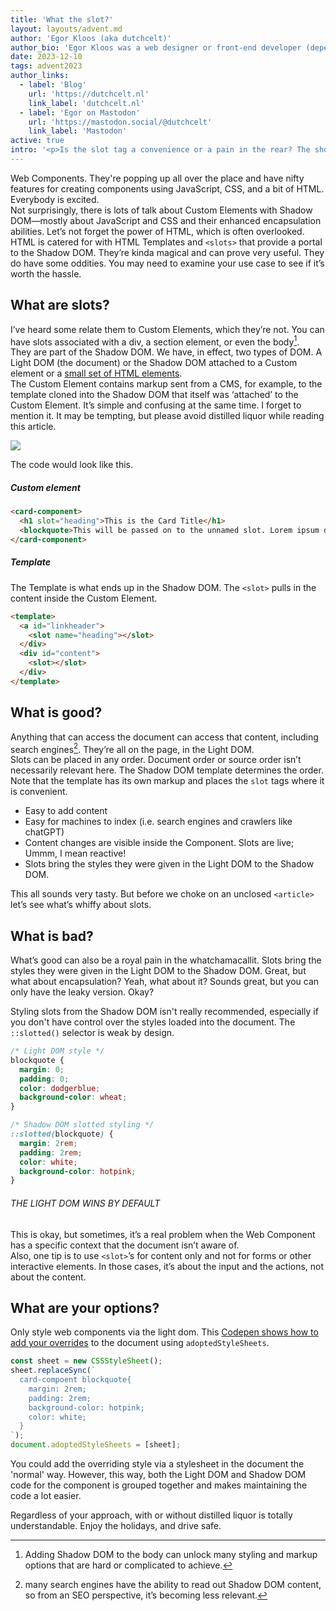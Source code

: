 ```yaml
---
title: 'What the slot?'
layout: layouts/advent.md
author: 'Egor Kloos (aka dutchcelt)'
author_bio: 'Egor Kloos was a web designer or front-end developer (depending on who you ask) but is now focused on being a UX engineer. Design implementation is the work that bridges the gap between design and development. His passion for Web Components and Design Systems was, ultimately, inevitable.'
date: 2023-12-10
tags: advent2023
author_links:
  - label: 'Blog'
    url: 'https://dutchcelt.nl'
    link_label: 'dutchcelt.nl'
  - label: 'Egor on Mastodon'
    url: 'https://mastodon.social/@dutchcelt'
    link_label: 'Mastodon'
active: true
intro: '<p>Is the slot tag a convenience or a pain in the rear? The short answer is yes. First, what the hell is a <slot> anyway, and why would anybody want to use it? It&apos;s, apparently, all about content and Web Components. With recent advancements, we have options that allow you to skip slots altogether, sort of. This article will take a closer look and try not to ruin this Christmas and the next.</p>'
---
```


Web Components. They're popping up all over the place and have nifty features for creating components using JavaScript, CSS, and a bit of HTML. Everybody is excited.  
Not surprisingly, there is lots of talk about Custom Elements with Shadow DOM—mostly about JavaScript and CSS and their enhanced encapsulation abilities. Let’s not forget the power of HTML, which is often overlooked. HTML is catered for with HTML Templates and `<slots>` that provide a portal to the Shadow DOM. They’re kinda magical and can prove very useful. They do have some oddities. You may need to examine your use case to see if it’s worth the hassle.

## What are slots?

I’ve heard some relate them to Custom Elements, which they’re not. You can have slots associated with a div, a section element, or even the body[^1].  
They are part of the Shadow DOM. We have, in effect, two types of DOM. A Light DOM (the document) or the Shadow DOM attached to a Custom element or a [small set of HTML elements](https://developer.mozilla.org/en-US/docs/Web/API/Element/attachShadow).  
The Custom Element contains markup sent from a CMS, for example, to the template cloned into the Shadow DOM that itself was ‘attached’ to the Custom Element. It’s simple and confusing at the same time. I forget to mention it. It may be tempting, but please avoid distilled liquor while reading this article.

![](https://dutchcelt.nl/hotlinked/slots.webp)

The code would look like this.

##### Custom element

```html
<card-component>
  <h1 slot="heading">This is the Card Title</h1>
  <blockquote>This will be passed on to the unnamed slot. Lorem ipsum dolor...</blockquote>
</card-component>
```

##### Template

The Template is what ends up in the Shadow DOM. The `<slot>` pulls in the content inside the Custom Element.

```html
<template>
  <a id="linkheader">
    <slot name="heading"></slot>
  </div>
  <div id="content">
    <slot></slot>
  </div>
</template>
```

## What is good?

Anything that can access the document can access that content, including search engines[^2]. They’re all on the page, in the Light DOM.  
Slots can be placed in any order. Document order or source order isn’t necessarily relevant here. The Shadow DOM template determines the order. Note that the template has its own markup and places the `slot` tags where it is convenient.

- Easy to add content
- Easy for machines to index (i.e. search engines and crawlers like chatGPT)
- Content changes are visible inside the Component. Slots are live; Ummm, I mean reactive!
- Slots bring the styles they were given in the Light DOM to the Shadow DOM.

This all sounds very tasty. But before we choke on an unclosed `<article>` let’s see what’s whiffy about slots.

## What is bad?

What’s good can also be a royal pain in the whatchamacallit. Slots bring the styles they were given in the Light DOM to the Shadow DOM. Great, but what about encapsulation? Yeah, what about it? Sounds great, but you can only have the leaky version. Okay?

Styling slots from the Shadow DOM isn't really recommended, especially if you don't have control over the styles loaded into the document. The `::slotted()` selector is weak by design.

```css
/* Light DOM style */
blockquote {
  margin: 0;
  padding: 0;
  color: dodgerblue;
  background-color: wheat;
}
```

```css
/* Shadow DOM slotted styling */
::slotted(blockquote) {
  margin: 2rem;
  padding: 2rem;
  color: white;
  background-color: hotpink;
}
```

###### THE LIGHT DOM WINS BY DEFAULT

This is okay, but sometimes, it’s a real problem when the Web Component has a specific context that the document isn’t aware of.  
Also, one tip is to use `<slot>`’s for content only and not for forms or other interactive elements. In those cases, it’s about the input and the actions, not about the content.

## What are your options?

Only style web components via the light dom. This [Codepen shows how to add your overrides](https://codepen.io/dutchcelt/full/WNYEEMd) to the document using `adoptedStyleSheets`.

```javascript
const sheet = new CSSStyleSheet();
sheet.replaceSync(`
  card-compoent blockquote{
    margin: 2rem;
    padding: 2rem;
    background-color: hotpink;
    color: white;
  }
`);
document.adoptedStyleSheets = [sheet];
```

You could add the overriding style via a stylesheet in the document the 'normal' way. However, this way, both the Light DOM and Shadow DOM code for the component is grouped together and makes maintaining the code a lot easier.

Regardless of your approach, with or without distilled liquor is totally understandable. Enjoy the holidays, and drive safe.

[^1]: Adding Shadow DOM to the body can unlock many styling and markup options that are hard or complicated to achieve.
[^2]: many search engines have the ability to read out Shadow DOM content, so from an SEO perspective, it’s becoming less relevant.
